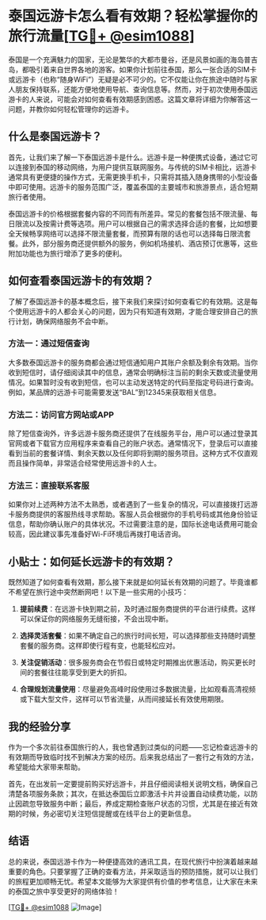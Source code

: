 # 泰国远游卡怎么看有效期？轻松掌握你的旅行流量[[TG💪+ @esim1088](https://t.me/s/esim1088)]

泰国是一个充满魅力的国家，无论是繁华的大都市曼谷，还是风景如画的海岛普吉岛，都吸引着来自世界各地的游客。如果你计划前往泰国，那么一张合适的SIM卡或远游卡（也称“随身WiFi”）无疑是必不可少的。它不仅能让你在旅途中随时与家人朋友保持联系，还能方便地使用导航、查询信息等。然而，对于初次使用泰国远游卡的人来说，可能会对如何查看有效期感到困惑。这篇文章将详细为你解答这一问题，并教你如何轻松管理你的远游卡。

## 什么是泰国远游卡？

首先，让我们来了解一下泰国远游卡是什么。远游卡是一种便携式设备，通过它可以连接到泰国的移动网络，为用户提供互联网服务。与传统的SIM卡相比，远游卡通常具有更便捷的操作方式，无需更换手机卡，只需将其插入随身携带的小型设备中即可使用。远游卡的服务范围广泛，覆盖泰国的主要城市和旅游景点，适合短期旅行者使用。

泰国远游卡的价格根据套餐内容的不同而有所差异。常见的套餐包括不限流量、每日限流以及按需计费等选项。用户可以根据自己的需求选择合适的套餐，比如想要全天候畅享网络可以选择不限流量套餐，而预算有限的话也可以选择每日限流套餐。此外，部分服务商还提供额外的服务，例如机场接机、酒店预订优惠等，这些附加功能也为旅行增添了更多的便利。

## 如何查看泰国远游卡的有效期？

了解了泰国远游卡的基本概念后，接下来我们来探讨如何查看它的有效期。这是每个使用远游卡的人都会关心的问题，因为只有知道有效期，才能合理安排自己的旅行计划，确保网络服务不会中断。

### 方法一：通过短信查询

大多数泰国远游卡的服务商都会通过短信通知用户其账户余额及剩余有效期。当你收到短信时，请仔细阅读其中的信息，通常会明确标注当前的剩余天数或流量使用情况。如果暂时没有收到短信，也可以主动发送特定的代码至指定号码进行查询。例如，某品牌的远游卡可能需要发送“BAL”到12345来获取相关信息。

### 方法二：访问官方网站或APP

除了短信查询外，许多远游卡服务商还提供了在线服务平台，用户可以通过登录其官网或者下载官方应用程序来查看自己的账户状态。通常情况下，登录后可以直接看到当前的套餐详情、剩余天数以及任何即将到期的服务项目。这种方式不仅直观而且操作简单，非常适合经常使用远游卡的人士。

### 方法三：直接联系客服

如果你对上述两种方法不太熟悉，或者遇到了一些复杂的情况，可以直接拨打远游卡服务商提供的客服热线寻求帮助。客服人员会根据你的手机号码或其他身份验证信息，帮助你确认账户的具体状况。不过需要注意的是，国际长途电话费用可能会较高，因此建议事先准备好Wi-Fi环境后再拨打电话咨询。

## 小贴士：如何延长远游卡的有效期？

既然知道了如何查看有效期，那么接下来就是如何延长有效期的问题了。毕竟谁都不希望在旅行途中突然断网吧！以下是一些实用的小技巧：

1. **提前续费**：在远游卡快到期之前，及时通过服务商提供的平台进行续费。这样可以保证你的网络服务无缝衔接，不会出现中断。
   
2. **选择灵活套餐**：如果不确定自己的旅行时间长短，可以选择那些支持随时调整套餐的服务商。这样即使行程有变，也能轻松应对。

3. **关注促销活动**：很多服务商会在节假日或特定时期推出优惠活动，购买更长时间的套餐往往能享受到更大的折扣。

4. **合理规划流量使用**：尽量避免高峰时段使用过多数据流量，比如观看高清视频或下载大型文件，这样可以节省流量，从而间接延长有效使用期限。

## 我的经验分享

作为一个多次前往泰国旅行的人，我也曾遇到过类似的问题——忘记检查远游卡的有效期而导致临时找不到解决方案的经历。后来我总结出了一套行之有效的方法，希望能给大家带来帮助。

首先，在出发前一定要提前购买好远游卡，并且仔细阅读相关说明文档，确保自己清楚各项服务条款；其次，在抵达泰国后立即激活卡片并设置自动续费功能，以防止因疏忽导致服务中断；最后，养成定期检查账户状态的习惯，尤其是在接近有效期的时候，务必密切关注短信提醒或在线平台上的更新信息。

## 结语

总的来说，泰国远游卡作为一种便捷高效的通讯工具，在现代旅行中扮演着越来越重要的角色。只要掌握了正确的查看方法，并采取适当的预防措施，就可以让我们的旅程更加顺畅无忧。希望本文能够为大家提供有价值的参考信息，让大家在未来的泰国之旅中享受更好的网络体验！

[[TG💪+ @esim1088](https://t.me/s/esim1088) ![Image](https://i.postimg.cc/4NQfJmqS/Snipaste-2025-05-13-00-14-12.png)]